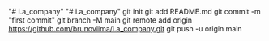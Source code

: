 "# i.a_company" 
"# i.a_company"  git init git add README.md git commit -m "first commit" git branch -M main git remote add origin https://github.com/brunovlima/i.a_company.git git push -u origin main
